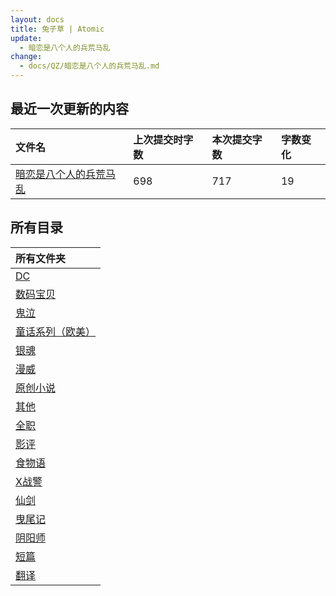 ```yaml
---
layout: docs
title: 兔子草 | Atomic
update: 
  - 暗恋是八个人的兵荒马乱
change:
  - docs/QZ/暗恋是八个人的兵荒马乱.md
---
```


## 最近一次更新的内容

|文件名|上次提交时字数|本次提交字数|字数变化|
|:-|:-|:-|:-|
|[暗恋是八个人的兵荒马乱](QZ/暗恋是八个人的兵荒马乱.md)|698|717|19|

## 所有目录

|所有文件夹|
|:-|
|[DC](DC)|
|[数码宝贝](DM)|
|[鬼泣](DMC)|
|[童话系列（欧美）](FT)|
|[银魂](GTM)|
|[漫威](M)|
|[原创小说](ON)|
|[其他](Others)|
|[全职](QZ)|
|[影评](SC)|
|[食物语](SWY)|
|[X战警](X)|
|[仙剑](XJ)|
|[曳尾记](YWJ)|
|[阴阳师](YYS)|
|[短篇](blob)|
|[翻译](translation)|